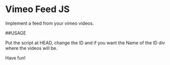 # Vimeo Feed JS

Implement a feed from your vimeo videos.

##USAGE

Put the script at HEAD, change the ID and if you want the Name of the ID div where the videos will be. 


Have fun! 
